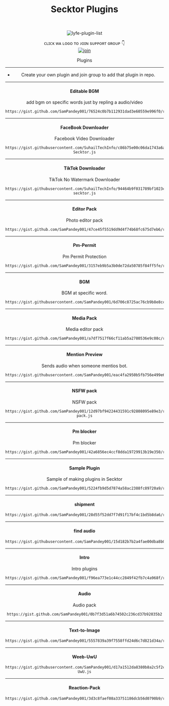 
<h1 align="center"> Secktor Plugins </h1>
<div align="center">
<br /> 
<p align="center"> <img src="https://komarev.com/ghpvc/?username=SamPandey001&label=Visitors%20count&color=10d9c3&style=plastic" alt="lyfe-plugin-list" /> </p>


ᴄʟɪᴄᴋ ᴡᴀ ʟᴏɢᴏ ᴛᴏ ᴊᴏɪɴ sᴜᴘᴘᴏʀᴛ ɢʀᴏᴜᴘ 👇 
<br> [![join](https://raw.githubusercontent.com/SecktorBot/Brandimages/main/secktor.png)](https://chat.whatsapp.com/Bl2F9UTVU4CBfZU6eVnrbCl)
  <div align="center"  
<h4 align="center">Plugins</h1>

---

- Create your own plugin and join group to add that plugin in repo.

---

<h4 align="center">  Editable BGM </h1>
add bgm on specific words just by repling a audio/video

```
https://gist.github.com/SamPandey001/76524c0b7b112931dad3e60559e996f0/raw/
```


---
<h4 align="center">  FaceBook Downloader </h1>

Facebook Video Downloader
```
https://gist.githubusercontent.com/SuhailTechInfo/c86b75e00c06da1743a6a5f1b18f5587/raw/ad8420a4bf3a1da515e486bbf57cda02c2f51750/fbdl-Secktor.js
```


---


<h4 align="center">  TikTok Downloader </h1>

TikTok No Watermark Downloader
```
https://gist.githubusercontent.com/SuhailTechInfo/94464b9f031789bf1023c4c03eead71c/raw/a5aa40ba3be13ae1d51d5b25e5be59ec814b252f/tiktokdl-secktor.js
```


---

<h4 align="center">  Editor Pack </h1>

Photo editor pack
```
https://gist.github.com/SamPandey001/47ce45f5519dd9d4f74b68fc675d7eb6/raw
```

---

<h4 align="center">  Pm-Permit </h1>

Pm Permit Protection
```
https://gist.github.com/SamPandey001/3157eb9b5a3b0de72da50785f84ff5fe/raw
```


---

<h4 align="center">  BGM </h1>

BGM at specific word.
```
https://gist.githubusercontent.com/SamPandey001/6d706c8725ac76cb9b8e8ccba6ef91c9/raw
```

---

<h4 align="center">  Media Pack </h1>

Media editor pack
```
https://gist.github.com/SamPandey001/a7df7517f66cf11ab5a2780536e9c08c/raw
```



---

<h4 align="center">  Mention Preview </h1>

Sends audio when someone mentios bot.
```
https://gist.githubusercontent.com/SamPandey001/eac4fa2950b5fb756e499e61aac93269/raw/61b9593692ac8ac7a516dc94d6591aa8c9808b8b
```

---

<h4 align="center">  NSFW pack </h1>

NSFW pack
```
https://gist.github.com/SamPandey001/12d97bf94224431591c92808095e89e3/raw/df844dffdcf72bc92d576b41bd0dc5f6c75a70f6/nsfw-pack.js
```

---

<h4 align="center">  Pm blocker </h1>

Pm blocker
```
https://gist.github.com/SamPandey001/42a6856ec4ccf8dda19729913b19e350/raw/e666f2038a98fadd959bb01742a2ec86a56ec8bc/pmblocker.js
```

---

<h4 align="center"> Sample Plugin </h1>

Sample of making plugins in Secktor
```
https://gist.github.com/SamPandey001/5224fb9d5d7874a58ac2388fc89720a9/raw
```

---

<h4 align="center"> shipment </h1>

```
https://gist.github.com/SamPandey001/28d55f52dd7f7d91f17bf4c1bd5b8da6/raw
```


---

<h4 align="center"> find audio </h1>

```
https://gist.githubusercontent.com/SamPandey001/15d182b7b2a4fae00dba8b04ce9e7a00/raw/
```

---

<h4 align="center"> Intro </h1>

Intro plugins
```
https://gist.github.com/SamPandey001/f96ea773e1c44cc2849f42fb7c4a968f/raw
```

---

<h4 align="center"> Audio </h1>

Audio pack
```
https://gist.github.com/SamPandey001/0b7f3d51a6b74502c236cd37b92035b2
```

---

<h4 align="center"> Text-to-Image </h1>

```
https://gist.github.com/SamPandey001/5557839a39f7558ffd24d6c7d821d34a/raw
```

---

<h4 align="center"> Weeb-UwU </h1>

```
https://gist.githubusercontent.com/SamPandey001/d17a1512da8380b8a2c5f2cf7c80b0d8/raw/25e31570b2789e5304f88f93f9ab06f0f952ca89/weeb-UwU.js
```

---

<h4 align="center"> Reaction-Pack </h1>

```
https://gist.github.com/SamPandey001/3d3c8faef08a33751186dcb56d0790b9/raw
```


